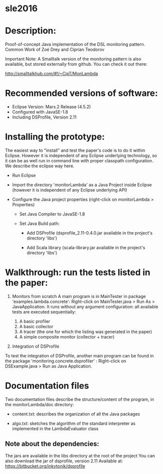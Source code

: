 # sle2016

Description:
============
  Proof-of-concept Java implementation of the DSL monitoring pattern. 
  Common Work of Zoé Drey and Ciprian Teodorov

  Important Note: A Smalltalk version of the monitoring pattern is also available, but stored
  externally from github. You can check it out there:

  http://smalltalkhub.com/#!/~CipT/MonLambda

Recommended versions of software:
=================================
   - Eclipse Version: Mars.2 Release (4.5.2)
   - Configured with JavaSE-1.8
   - Including DSProfile, Version 2.11

   
Installing the prototype:
=========================
  
  The easiest way to "install" and test the paper's code is to do it
  within Eclipse.  However it is independent of any Eclipse underlying
  technology, so it can be as well run in command line with proper
  classpath configuration. We describe the eclipse way here.
  
   - Run Eclipse

   - Import the directory 'monitorLambda' as a Java Project inside
     Eclipse (however it is independent of any Eclipse underlying API)

   - Configure the Java project properties (right-click on
     monitorLambda > Properties)
  
       * Set Java Compiler to JavaSE-1.8

       * Set Java Build path:

           * Add DSProfile (dsprofile_2.11-0.4.0.jar available in the
             project's directory 'libs')

           * Add Scala library (scala-library.jar available in the
             project's directory 'libs')

Walkthrough: run the tests listed in the paper:
=================================

1. Monitors from scratch A main program is in MainTester in package
  'examples.lambda.concrete':
  Right-click on MainTester.java > Run As > JavaApplication.
  It runs without any argument configuration:
  all available tests are executed sequentially:

    1. A basic profiler
    2. A basic collector
    3. A tracer (the one for which the listing was generated in the paper) 
    4. A simple composite monitor (collector + tracer)

2. Integration of DSProfile

  To test the integration of DSProfile, another main program can be found in the package
  'monitoring.concrete.dsprofiler' :
  Right-click on DSExample.java > Run as Java Application.


Documentation files
===================

  Two documentation files describe the structure/content of the
  program, in the monitorLambda/doc directory:

  - content.txt: describes the organization of all the Java packages

  - algo.txt: sketches the algorithm of the standard interpreter as
     implemented in the LambdaEvaluator class



Note about the dependencies:
---------------------------

  The jars are available in the libs directory at the root of the
  project You can also download the jar of dsprofile, version 2.11
  Available at: https://bitbucket.org/inkytonik/dsprofile
  

  
